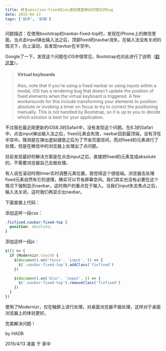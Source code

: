 ```yaml
---
title: 修复position:fixed在ios虚拟键盘弹出时错位的bug
date: 2015-04-13
tags: ['技术', '前端']
---
```


问题描述：在使用bootstrap的navbar-fixed-top时，发现在iPhone上的微信里面，当点击input弹出输入法之后，顶部fixed的navbar消失，在输入法没有关闭的情况下，向上滚动，会发现navbar在半空中。

Google了一下，发现这个问题在iOS中很常见，Bootstrap也对此进行了说明（[戳这里](http://getbootstrap.com/getting-started/#support-fixed-position-keyboards)）。

> #### Virtual keyboards
> Also, note that if you're using a fixed navbar or using inputs within a modal, iOS has a rendering bug that doesn't update the position of fixed elements when the virtual keyboard is triggered. A few workarounds for this include transforming your elements to position: absolute or invoking a timer on focus to try to correct the positioning manually. This is not handled by Bootstrap, so it is up to you to decide which solution is best for your application.

不过我在最近刚更新的iOS8.3的Safari中，没有发现这个问题。在8.3的Safari中，点击input弹出输入法之后，fixed元素会失效，navbar回到最顶端，没有浮在半空中。猜测是在弹出虚拟键盘之后为了节省页面空间，而对fixed的元素进行了处理，但是在微信中的浏览器上处理出了点问题。

目前发现最好的解决方案是在点击input之后，直接把fixed的元素变成absolute的，不需要浏览器自己去做处理。

有人说在滚动时用timer实时调整元素位置，我觉得这个很低端。浏览器去处理fixed元素自然有它的道理，确实可以节省屏幕空间。我们其实也没有必要在这个情况下强制显示navbar，这时用户的重点在于输入。当我们input失去焦点之后，输入法关闭，这时我们再显示出navbar。

下面直接上代码：

添加这样一段css：

```css
.fixfixed.navbar-fixed-top {
  position: absolute;
}
```

添加这样一段js：

```js
$(() => {
  if (Modernizr.touch) {
    $(document).on('focus', 'input', () => {
      $('.navbar-fixed-top').addClass('fixfixed')
    })

    $(document).on('blur', 'input', () => {
      $('.navbar-fixed-top').removeClass('fixfixed')
    })
  }
})
```

使用了Modernizr，仅在触屏上进行处理，对桌面浏览器不做处理，这样对于桌面浏览器上的体验更好。

完美解决问题！

by HADB

2015/4/13 凌晨 于 家中
